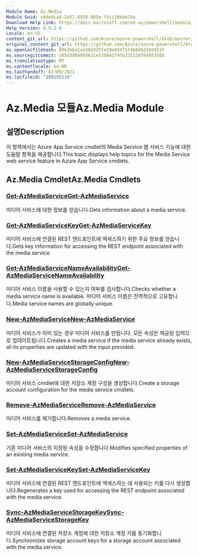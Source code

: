 ```yaml
---
Module Name: Az.Media
Module Guid: c66edca6-2e57-4550-905e-f5cc104de25e
Download Help Link: https://docs.microsoft.com/en-us/powershell/module/az.media
Help Version: 0.9.2.0
Locale: en-US
content_git_url: https://github.com/Azure/azure-powershell/blob/master/src/Media/Media/help/Az.Media.md
original_content_git_url: https://github.com/Azure/azure-powershell/blob/master/src/Media/Media/help/Az.Media.md
ms.openlocfilehash: 89b3bba1aa38d325fe19a859f5f4b845d1b9d53f
ms.sourcegitcommit: c05d3d669b5631e526841f47b22513d78495350b
ms.translationtype: MT
ms.contentlocale: ko-KR
ms.lasthandoff: 02/09/2021
ms.locfileid: "100185116"
---
```

# <span data-ttu-id="b5598-101">Az.Media 모듈</span><span class="sxs-lookup"><span data-stu-id="b5598-101">Az.Media Module</span></span>
## <span data-ttu-id="b5598-102">설명</span><span class="sxs-lookup"><span data-stu-id="b5598-102">Description</span></span>
<span data-ttu-id="b5598-103">이 항목에서는 Azure App Service cmdlet의 Media Service 웹 서비스 기능에 대한 도움말 항목을 제공합니다.</span><span class="sxs-lookup"><span data-stu-id="b5598-103">This topic displays help topics for the Media Service web service feature in Azure App Service cmdlets.</span></span>

## <span data-ttu-id="b5598-104">Az.Media Cmdlet</span><span class="sxs-lookup"><span data-stu-id="b5598-104">Az.Media Cmdlets</span></span>
### [<span data-ttu-id="b5598-105">Get-AzMediaService</span><span class="sxs-lookup"><span data-stu-id="b5598-105">Get-AzMediaService</span></span>](Get-AzMediaService.md)
<span data-ttu-id="b5598-106">미디어 서비스에 대한 정보를 얻습니다.</span><span class="sxs-lookup"><span data-stu-id="b5598-106">Gets information about a media service.</span></span>

### [<span data-ttu-id="b5598-107">Get-AzMediaServiceKey</span><span class="sxs-lookup"><span data-stu-id="b5598-107">Get-AzMediaServiceKey</span></span>](Get-AzMediaServiceKey.md)
<span data-ttu-id="b5598-108">미디어 서비스에 연결된 REST 엔드포인트에 액세스하기 위한 주요 정보를 얻습니다.</span><span class="sxs-lookup"><span data-stu-id="b5598-108">Gets key information for accessing the REST endpoint associated with the media service.</span></span>

### [<span data-ttu-id="b5598-109">Get-AzMediaServiceNameAvailability</span><span class="sxs-lookup"><span data-stu-id="b5598-109">Get-AzMediaServiceNameAvailability</span></span>](Get-AzMediaServiceNameAvailability.md)
<span data-ttu-id="b5598-110">미디어 서비스 이름을 사용할 수 있는지 여부를 검사합니다.</span><span class="sxs-lookup"><span data-stu-id="b5598-110">Checks whether a media service name is available.</span></span>
<span data-ttu-id="b5598-111">미디어 서비스 이름은 전역적으로 고유합니다.</span><span class="sxs-lookup"><span data-stu-id="b5598-111">Media service names are globally unique.</span></span>

### [<span data-ttu-id="b5598-112">New-AzMediaService</span><span class="sxs-lookup"><span data-stu-id="b5598-112">New-AzMediaService</span></span>](New-AzMediaService.md)
<span data-ttu-id="b5598-113">미디어 서비스가 이미 있는 경우 미디어 서비스를 만듭니다. 모든 속성은 제공된 입력으로 업데이트됩니다.</span><span class="sxs-lookup"><span data-stu-id="b5598-113">Creates a media service if the media service already exists, all its properties are updated with the input provided.</span></span>

### [<span data-ttu-id="b5598-114">New-AzMediaServiceStorageConfig</span><span class="sxs-lookup"><span data-stu-id="b5598-114">New-AzMediaServiceStorageConfig</span></span>](New-AzMediaServiceStorageConfig.md)
<span data-ttu-id="b5598-115">미디어 서비스 cmdlet에 대한 저장소 계정 구성을 생성합니다.</span><span class="sxs-lookup"><span data-stu-id="b5598-115">Create a storage account configuration for the media service cmdlets.</span></span>

### [<span data-ttu-id="b5598-116">Remove-AzMediaService</span><span class="sxs-lookup"><span data-stu-id="b5598-116">Remove-AzMediaService</span></span>](Remove-AzMediaService.md)
<span data-ttu-id="b5598-117">미디어 서비스를 제거합니다.</span><span class="sxs-lookup"><span data-stu-id="b5598-117">Removes a media service.</span></span>

### [<span data-ttu-id="b5598-118">Set-AzMediaService</span><span class="sxs-lookup"><span data-stu-id="b5598-118">Set-AzMediaService</span></span>](Set-AzMediaService.md)
<span data-ttu-id="b5598-119">기존 미디어 서비스의 지정된 속성을 수정합니다.</span><span class="sxs-lookup"><span data-stu-id="b5598-119">Modifies specified properties of an existing media service.</span></span>

### [<span data-ttu-id="b5598-120">Set-AzMediaServiceKey</span><span class="sxs-lookup"><span data-stu-id="b5598-120">Set-AzMediaServiceKey</span></span>](Set-AzMediaServiceKey.md)
<span data-ttu-id="b5598-121">미디어 서비스에 연결된 REST 엔드포인트에 액세스하는 데 사용되는 키를 다시 생성합니다.</span><span class="sxs-lookup"><span data-stu-id="b5598-121">Regenerates a key used for accessing the REST endpoint associated with the media service.</span></span>

### [<span data-ttu-id="b5598-122">Sync-AzMediaServiceStorageKey</span><span class="sxs-lookup"><span data-stu-id="b5598-122">Sync-AzMediaServiceStorageKey</span></span>](Sync-AzMediaServiceStorageKey.md)
<span data-ttu-id="b5598-123">미디어 서비스에 연결된 저장소 계정에 대한 저장소 계정 키를 동기화합니다.</span><span class="sxs-lookup"><span data-stu-id="b5598-123">Synchronizes storage account keys for a storage account associated with the media service.</span></span>

